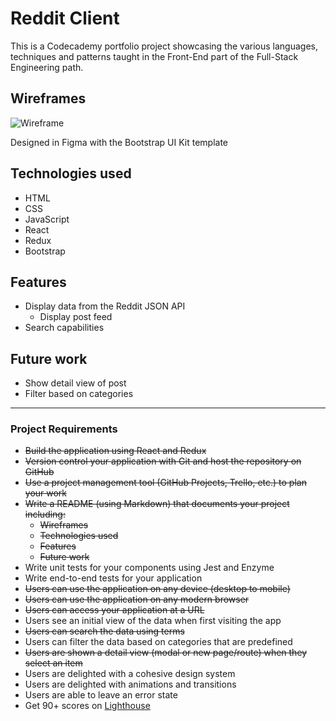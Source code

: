 # Reddit Client

This is a Codecademy portfolio project showcasing the various languages, techniques and patterns taught in the Front-End part of the Full-Stack Engineering path.

## Wireframes

![Wireframe](https://i.imgur.com/4P4Ir5c.png)

Designed in Figma with the Bootstrap UI Kit template

## Technologies used

* HTML
* CSS
* JavaScript
* React
* Redux
* Bootstrap

## Features

* Display data from the Reddit JSON API
  * Display post feed
* Search capabilities

## Future work

* Show detail view of post
* Filter based on categories

-----

### Project Requirements

* ~~Build the application using React and Redux~~
* ~~Version control your application with Git and host the repository on GitHub~~
* ~~Use a project management tool (GitHub Projects, Trello, etc.) to plan your work~~
* ~~Write a README (using Markdown) that documents your project including:~~
  * ~~Wireframes~~
  * ~~Technologies used~~
  * ~~Features~~
  * ~~Future work~~
* Write unit tests for your components using Jest and Enzyme
* Write end-to-end tests for your application
* ~~Users can use the application on any device (desktop to mobile)~~
* ~~Users can use the application on any modern browser~~
* ~~Users can access your application at a URL~~
* Users see an initial view of the data when first visiting the app
* ~~Users can search the data using terms~~
* Users can filter the data based on categories that are predefined
* ~~Users are shown a detail view (modal or new page/route) when they select an item~~
* Users are delighted with a cohesive design system
* Users are delighted with animations and transitions
* Users are able to leave an error state
* Get 90+ scores on [Lighthouse](https://web.dev/measure/)
